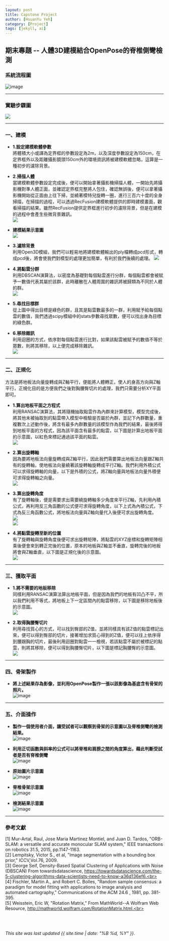 ```yaml
---
layout: post
title: Capstone Project
author: [HsuanYu Yeh]
category: [Project]
tags: [jekyll, ai]
---
```


## 期末專題 -- 人體3D建模結合OpenPose的脊椎側彎檢測

### 系統流程圖
![image](https://user-images.githubusercontent.com/71216874/212288380-56bc0eee-b3f8-4be6-834e-cf4cb822182e.png)

---
### 實驗步驟圖
![](https://github.com/thegr8est/AI-course/blob/gh-pages/images/%E5%9C%96%E7%89%871.jpg?raw=true)<br>

---
### 一、建模
* **1.設定建模軟體參數**<br>
將體積大小或譯為定界框的參數設定為2m，以及深度參數設定為150cm，在定界框外以及距離攝影鏡頭150cm外的環境資訊將被建模軟體忽略，這算是一種初步的濾除背景。<br>

* **2.掃描人體**<br>
當建模軟體參數設定完成後，便可以開始拿著攝影機掃描人體，一開始先將攝影機對準人體正面，並確認定界框完整將人包住，確認無誤後，便可以拿著攝影機開始從正面由上往下掃，並繞著模特兒旋轉一圈，進行三百六十度的全身掃描，在掃描的過程，可以透過RecFusion建模軟體提供的即時建模畫面，觀看掃描的結果。雖然RecFusion提供定界框進行初步的濾除背景，但是在建模的過程中會產生些微背景雜訊。<br>
![](https://github.com/thegr8est/AI-course/blob/gh-pages/images/%E5%9C%96%E7%89%872.jpg?raw=true)<br>
* **建模結果示意圖**<br>
![](https://github.com/thegr8est/AI-course/blob/gh-pages/images/%E5%9C%96%E7%89%873.jpg?raw=true)<br>

* **3.濾除背景**<br>
利用Open3D模組，我們可以輕易地將建模軟體輸出的ply檔轉成pcd形式，轉成pcd後，將會使我們對模型的處理更加簡單，有利於我們後續的處理。
![](https://github.com/thegr8est/AI-course/blob/gh-pages/images/%E5%9C%96%E7%89%874.jpg?raw=true)<br>

* **4.將點雲分群**<br>
利用DBSCAN演算法，以密度為基礎對每個點雲進行分群，每個點雲都會被賦予一數值代表其屬於該群，此時離散在人體周圍的雜訊將被歸類為不同於人體的群。<br>
![](https://github.com/thegr8est/AI-course/blob/gh-pages/images/%E5%9C%96%E7%89%875.jpg?raw=true)<br>

* **5.尋找目標群**<br>
從上圖中得出目標是綠色的群，且其是點雲數最多的一群，利用賦予給每個點雲的數值，我們透過scipy模組中的stats參數尋找眾數，便可以找出身為目標的綠色群。<br>

* **6.移除雜訊**<br>
利用迴圈的方式，依序對每個點雲進行比對，如果該點雲被賦予的數值不等於眾數，則將其移除，以上便完成移除雜訊。<br>
![](https://github.com/thegr8est/AI-course/blob/gh-pages/images/%E5%9C%96%E7%89%876.jpg?raw=true)<br>

---
### 二、正規化
方法是將地板法向量旋轉成與Z軸平行，便能將人體轉正，使人的身高方向與Z軸平行，正規化目的是方便我們之後對胸腰臀切片的處理，我們只需要分析XY平面即可。<br>

* **1.算出地板平面之方程式**<br>
利用RANSAC演算法，其將隨機抽取點雲作為內群來計算模型，模型完成後，將其他未被抽取到的點雲帶入模型中檢驗是否屬於內群，並記下內群數量，重複數次上述動作後，將含有最多內群數量的該模型作為我們的結果，最後將得到地板平面的方程式，因為該平面含有最多的點雲，以下圖是計算出地板平面的示意圖，以紅色來標記通過該平面的點雲。<br>
![](https://github.com/thegr8est/AI-course/blob/gh-pages/images/%E5%9C%96%E7%89%877.jpg?raw=true)<br>

* **2.算出旋轉軸**<br>
因為要將地板法向量旋轉成與Z軸平行，因此我們需要算出地板法向量跟Z軸共有的旋轉軸，使地板法向量繞著該旋轉軸旋轉成平行Z軸。我們利用外積公式可以求得旋轉軸的向量，以下是外積的公式，將Z軸向量與地板法向量外積便可求得旋轉軸之向量。<br>
![](https://github.com/thegr8est/AI-course/blob/gh-pages/images/%E5%9C%96%E7%89%879.JPG?raw=true)<br>

* **3.算出旋轉角度**<br>
有了旋轉軸後，便是需要求出需要繞旋轉軸多少角度來平行Z軸，先利用內積公式，再利用反三角函數的公式便可求得旋轉角度，以下上式為內積公式，下式為反三角函數公式，將地板法向量與Z軸向量代入後便可求出旋轉角度。<br>
![](https://github.com/thegr8est/AI-course/blob/gh-pages/images/%E5%9C%96%E7%89%8710.JPG?raw=true)<br>
![](https://github.com/thegr8est/AI-course/blob/gh-pages/images/%E5%9C%96%E7%89%8711.JPG?raw=true)<br>

* **4.將點雲旋轉至新的位置**<br>
有了旋轉軸與旋轉角度後便可求出旋轉矩陣，將點雲的XYZ座標和旋轉矩陣相乘後便會來到轉正完後的位置，原本的地板與Z軸並不垂直，旋轉完後的地板將會與Z軸垂直，以下圖是正規化後的示意圖。<br>
![](https://github.com/thegr8est/AI-course/blob/gh-pages/images/%E5%9C%96%E7%89%878.jpg?raw=true)<br>

---
### 三、獲取平面
* **1.將不需要的地板移除**<br>
同樣利用RANSAC演算法算出地板平面，但是因為我們的地板有凹凸不平，所以我們利用不等式，將地板上下一定區間內的點雲移除，以下圖是移除地板後的示意圖。<br>
![](https://github.com/thegr8est/AI-course/blob/gh-pages/images/%E5%9C%96%E7%89%8712.jpg?raw=true)<br>

* **2.取得胸腰臀切片**<br>
利用尋找質心的方式，可以找到臀部的Z值，並將同樣具有該Z值的點雲標記出來，便可以得到臀部的切片，接著增加求質心得到的Z值，便可以往上依序得到腰跟胸的切片，最後利用迴圈對點雲一一檢視，若該點雲不屬於被標記的點雲，則將其移除，便可以得到胸腰臀切片，以下圖是標記胸腰臀的示意圖。<br>
![](https://github.com/thegr8est/AI-course/blob/gh-pages/images/%E5%9C%96%E7%89%8713.jpg?raw=true)<br>

---
### 四、骨架製作
* **將上述結果存為影像，並利用OpenPose製作一張以該影像為基底含有骨架的照片。**<br>
![image](https://user-images.githubusercontent.com/71216874/212284531-bf1d0d5f-0dda-4e96-a2e3-afc1b02d367d.png)<br>

---
### 五、介面操作
* **製作一個使用者介面，讓受試者可以觀察到骨架的示意圖以及脊椎側彎的檢測結果。**<br>
![image](https://user-images.githubusercontent.com/71216874/212285940-fbe09685-26f4-4029-a3b4-b370850ed3ed.png)<br>

* **利用正切函數與斜率的公式可以將脊椎和肩膀之間的角度算出，藉此判斷受試者是否有脊椎側彎**<br>
![image](https://user-images.githubusercontent.com/71216874/212286113-75823712-c420-4e70-a9a5-55ae6d12783d.png)<br>

* **原始圖片示意圖**<br>
![image](https://user-images.githubusercontent.com/71216874/212287370-b465b846-cb22-49c9-9c59-1d1c617afa9a.png)<br>

* **脊椎骨架示意圖**<br>
![image](https://user-images.githubusercontent.com/71216874/212287553-fd0f1e25-56fe-4cee-a43b-8aea1f2745bb.png)<br>

* **檢測結果示意圖**<br>
![image](https://user-images.githubusercontent.com/71216874/212286170-1adc17cd-7a0c-4ec8-877f-71b9d2244b72.png)<br>

---
### 參考文獻<br>
[1]	Mur-Artal, Raul, Jose Maria Martinez Montiel, and Juan D. Tardos, "ORB-SLAM: a versatile and accurate monocular SLAM system," IEEE transactions on robotics 31.5, 2015, pp.1147-1163.<br>
[2]	Lempitsky, Victor S., et al, "Image segmentation with a bounding box prior," ICCV,Vol.76, 2009.<br>
[3]	George Seif, Density-Based Spatial Clustering of Applications with Noise (DBSCAN) From towardsdatascience, https://towardsdatascience.com/the-5-clustering-algorithms-data-scientists-need-to-know-a36d136ef6.<br>
[4]	Fischler, Martin A., and Robert C. Bolles, "Random sample consensus: a paradigm for model fitting with applications to image analysis and automated cartography," Communications of the ACM 24.6 , 1981, pp. 381-395.<br>
[5]	Weisstein, Eric W, "Rotation Matrix," From MathWorld--A Wolfram Web Resource, http://mathworld.wolfram.com/RotationMatrix.html.<br>










<br>
<br>

*This site was last updated {{ site.time | date: "%B %d, %Y" }}.*


